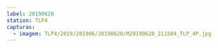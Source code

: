 ```yaml
---
label: 20190620
station: TLP4
capturas:
  - imagem: TLP4/2019/201906/20190620/M20190620_211504_TLP_4P.jpg
---
```

